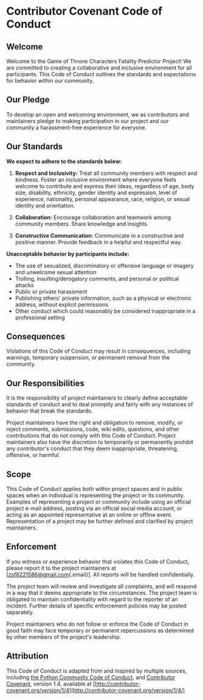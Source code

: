 # Contributor Covenant Code of Conduct

## Welcome

Welcome to the Game of Throne Characters Fatality Predictor Project! We are committed to creating a collaborative and inclusive environment for all participants. This Code of Conduct outlines the standards and expectations for behavior within our community.

## Our Pledge

To develop an open and welcoming environment, we as contributors and maintainers pledge to making participation in our project and our community a harassment-free experience for everyone.

## Our Standards

**We expect to adhere to the standards belew:**

1.  **Respect and Inclusivity:** Treat all community members with respect and kindness. Foster an inclusive environment where everyone feels welcome to contribute and express their ideas, regardless of age, body size, disability, ethnicity, gender identity and expression, level of experience, nationality, personal appearance, race, religion, or sexual identity and orientation.

2.  **Collaboration:** Encourage collaboration and teamwork among community members. Share knowledge and insights.

3.  **Constructive Communication:** Communicate in a constructive and positive manner. Provide feedback in a helpful and respectful way.

**Unacceptable behavior by participants include:**

-   The use of sexualized, discriminatory or offensive language or imagery and unwelcome sexual attention
-   Trolling, insulting/derogatory comments, and personal or political attacks
-   Public or private harassment
-   Publishing others' private information, such as a physical or electronic address, without explicit permissions
-   Other conduct which could reasonably be considered inappropriate in a professional setting

## Consequences

Violations of this Code of Conduct may result in consequences, including warnings, temporary suspension, or permanent removal from the community.

## Our Responsibilities

It is the responsibility of project maintainers to clearly define acceptable standards of conduct and to deal promptly and fairly with any instances of behavior that break the standards.

Project maintainers have the right and obligation to remove, modify, or reject comments, submissions, code, wiki edits, questions, and other contributions that do not comply with this Code of Conduct. Project maintainers also have the discretion to temporarily or permanently prohibit any contributor's conduct that they deem inappropriate, threatening, offensive, or harmful.

## Scope

This Code of Conduct applies both within project spaces and in public spaces when an individual is representing the project or its community. Examples of representing a project or community include using an official project e-mail address, posting via an official social media account, or acting as an appointed representative at an online or offline event. Representation of a project may be further defined and clarified by project maintainers.

## Enforcement

If you witness or experience behavior that violates this Code of Conduct, please report it to the project maintainers at [[zsf6221586\@gmail.com](mailto:zsf6221586@gmail.com){.email}]. All reports will be handled confidentially.

The project team will review and investigate all complaints, and will respond in a way that it deems appropriate to the circumstances. The project team is obligated to maintain confidentiality with regard to the reporter of an incident. Further details of specific enforcement policies may be posted separately.

Project maintainers who do not follow or enforce the Code of Conduct in good faith may face temporary or permanent repercussions as determined by other members of the project's leadership.

## Attribution

This Code of Conduct is adapted from and inspired by multiple sources, including [the Python Community Code of Conduct](https://www.python.org/psf/conduct/), and [Contributor Covenant](http://contributor-covenant.org), version 1.4, available at [http://contributor-covenant.org/version/1/4](http://contributor-covenant.org/version/1/4/)
